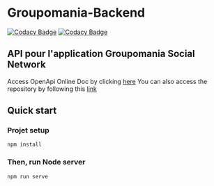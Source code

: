 # Groupomania-Backend

[![Codacy Badge](https://api.codacy.com/project/badge/Grade/9a4c7b86ff3b410caab4bc78696e1aaf)](https://app.codacy.com/gh/Pix-ggyr/Groupomania-Backend?utm_source=github.com&utm_medium=referral&utm_content=Pix-ggyr/Groupomania-Backend&utm_campaign=Badge_Grade)
[![Codacy Badge](https://api.codacy.com/project/badge/Grade/9a4c7b86ff3b410caab4bc78696e1aaf)](https://app.codacy.com/gh/Pix-ggyr/Groupomania-Backend?utm_source=github.com&utm_medium=referral&utm_content=Pix-ggyr/Groupomania-Backend&utm_campaign=Badge_Grade)

## API pour l'application Groupomania Social Network

Access OpenApi Online Doc by clicking [here](https://pix-ggyr.github.io/Groupomania-Backend/)
You can also access the repository by following this [link](https://github.com/Pix-ggyr/Groupomania-API-documentation)

## Quick start

### Projet setup
```
npm install
```

### Then, run Node server
```
npm run serve
```

